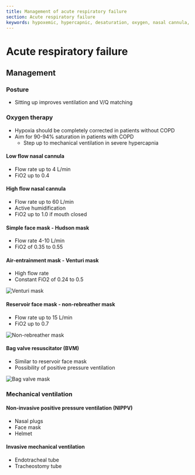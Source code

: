 ```yaml
---
title: Management of acute respiratory failure
section: Acute respiratory failure
keywords: hypoxemic, hypercapnic, desaturation, oxygen, nasal cannula, face masks, Hudson masks, Venturi masks, reservoir face masks
---
```


# Acute respiratory failure

## Management

### Posture

- Sitting up improves ventilation and V/Q matching

### Oxygen therapy

- Hypoxia should be completely corrected in patients without COPD
- Aim for 90-94% saturation in patients with COPD
  - Step up to mechanical ventilation in severe hypercapnia

#### Low flow nasal cannula

- Flow rate up to 4 L/min
- FiO2 up to 0.4

#### High flow nasal cannula

- Flow rate up to 60 L/min
- Active humidification
- FiO2 up to 1.0 if mouth closed

#### Simple face mask - Hudson mask

- Flow rate 4-10 L/min
- FiO2 of 0.35 to 0.55

#### Air-entrainment mask - Venturi mask

- High flow rate
- Constant FiO2 of 0.24 to 0.5

![Venturi mask](https://0xygaj8b07.ufs.sh/f/USMw46GisEiD3kffOG7FlWY74Kc1rtUe2XZLOb6i80hnGmPQ)

#### Reservoir face mask - non-rebreather mask

- Flow rate up to 15 L/min
- FiO2 up to 0.7

![Non-rebreather mask](https://0xygaj8b07.ufs.sh/f/USMw46GisEiDFtjqTa5rjbPQvfK3nVTBdqi2FS6k5mOAMl8r)

#### Bag valve resuscitator (BVM)

- Similar to reservoir face mask
- Possibility of positive pressure ventilation

![Bag valve mask](https://0xygaj8b07.ufs.sh/f/USMw46GisEiDnaVNAmYE8pzLkKlBtjhdCR7sYWPv2VoMXOAQ)

### Mechanical ventilation

#### Non-invasive positive pressure ventilation (NIPPV)

- Nasal plugs
- Face mask
- Helmet

#### Invasive mechanical ventilation

- Endotracheal tube
- Tracheostomy tube
